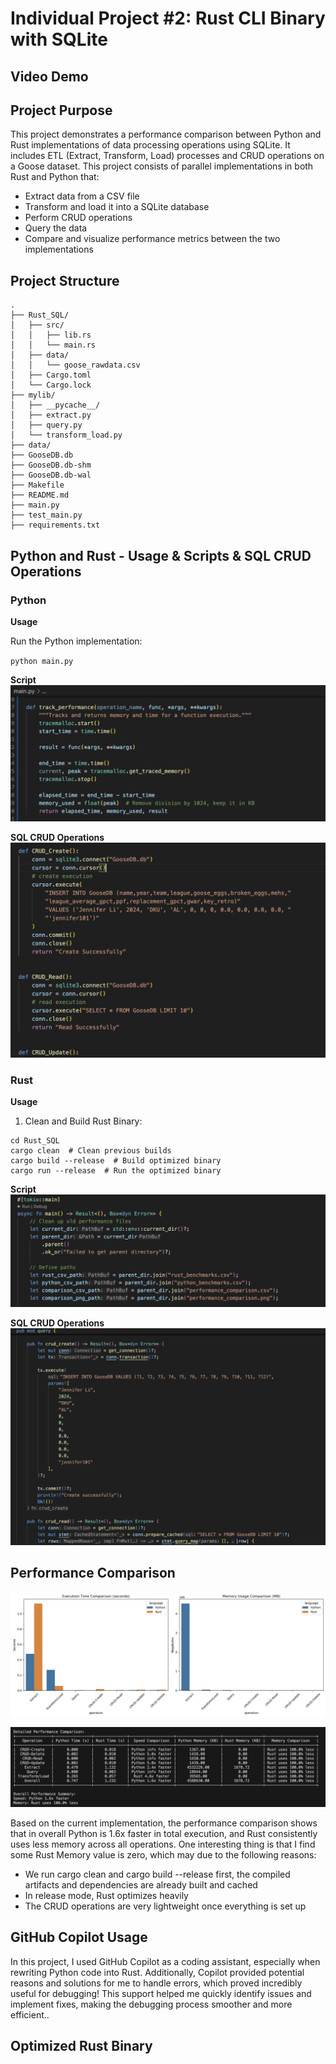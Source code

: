 

# Individual Project #2: Rust CLI Binary with SQLite

## Video Demo



## Project Purpose
This project demonstrates a performance comparison between Python and Rust implementations of data processing operations using SQLite. It includes ETL (Extract, Transform, Load) processes and CRUD operations on a Goose dataset. This project consists of parallel implementations in both Rust and Python that:

* Extract data from a CSV file
* Transform and load it into a SQLite database
* Perform CRUD operations
* Query the data
* Compare and visualize performance metrics between the two implementations


## Project Structure

```
.
├── Rust_SQL/
│   ├── src/
│   │   ├── lib.rs
│   │   └── main.rs
│   ├── data/
│   │   └── goose_rawdata.csv
│   ├── Cargo.toml
│   └── Cargo.lock
├── mylib/
│   ├── __pycache__/
│   ├── extract.py
│   ├── query.py
│   └── transform_load.py
├── data/
├── GooseDB.db
├── GooseDB.db-shm
├── GooseDB.db-wal
├── Makefile
├── README.md
├── main.py
├── test_main.py
├── requirements.txt
```


## Python and Rust - Usage & Scripts & SQL CRUD Operations
### Python
**Usage**

Run the Python implementation:

``python main.py``

**Script**
![alt text](images/image.png)

**SQL CRUD Operations**
![alt text](images/image-4.png)

### Rust
**Usage**

1. Clean and Build Rust Binary:
```
cd Rust_SQL
cargo clean  # Clean previous builds
cargo build --release  # Build optimized binary
cargo run --release  # Run the optimized binary
```

**Script**
![alt text](images/image-2.png)

**SQL CRUD Operations**
![alt text](images/image-3.png)


## Performance Comparison

![alt text](images/image-6.png)

![alt text](images/image-5.png)

Based on the current implementation, the performance comparison shows that in overall Python is 1.6x faster in total execution, and Rust consistently uses less memory across all operations. One interesting thing is that I find some Rust Memory value is zero, which may due to the following reasons:
* We run cargo clean and cargo build --release first, the compiled artifacts and dependencies are already built and cached
* In release mode, Rust optimizes heavily
* The CRUD operations are very lightweight once everything is set up

## GitHub Copilot Usage

In this project, I used GitHub Copilot as a coding assistant, especially when rewriting Python code into Rust. Additionally, Copilot provided potential reasons and solutions for me to handle errors, which proved incredibly useful for debugging! This support helped me quickly identify issues and implement fixes, making the debugging process smoother and more efficient..

## Optimized Rust Binary
